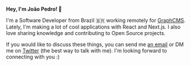 **Hey, I'm João Pedro! 👋**

I'm a Software Developer from Brazil 🇧🇷 working remotely for [GraphCMS](https://graphcms.com). Lately, I'm making a lot of cool applications with React and Next.js. I also love sharing knowledge and contributing to Open Source projects.

If you would like to discuss these things, you can send me [an email](mailto:hey@joaopedro.dev) or DM me on [Twitter](https://twitter.com/jpedroschmitz) (the best way to talk with me). I'm looking forward to connecting with you :)
